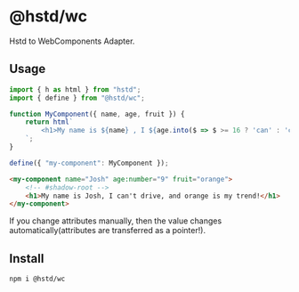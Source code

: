 # @hstd/wc
Hstd to WebComponents Adapter.

## Usage
```javascript
import { h as html } from "hstd";
import { define } from "@hstd/wc";

function MyComponent({ name, age, fruit }) {
    return html`
        <h1>My name is ${name} , I ${age.into($ => $ >= 16 ? 'can' : 'can\'t')} drive, and ${fruit} is my trend!</h1>
    `;
}

define({ "my-component": MyComponent });
```

```html
<my-component name="Josh" age:number="9" fruit="orange">
    <!-- #shadow-root -->
    <h1>My name is Josh, I can't drive, and orange is my trend!</h1>
</my-component>
```
If you change attributes manually, then the value changes automatically(attributes are transferred as a pointer!).

## Install
```bash
npm i @hstd/wc
```
